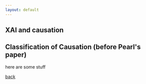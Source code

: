 ```yaml
---
layout: default
---
```



## XAI and causation
## Classification of Causation (before Pearl's paper)

here are some stuff 


[back](../index.md)
